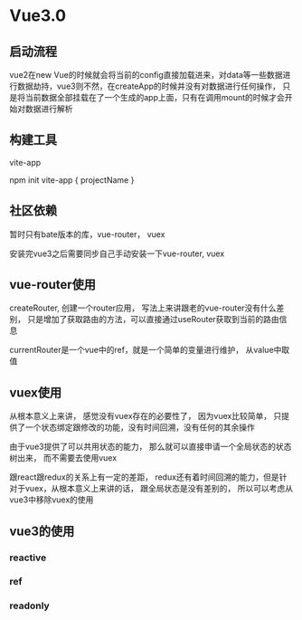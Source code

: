 # Vue3.0

## 启动流程

vue2在new Vue的时候就会将当前的config直接加载进来，对data等一些数据进行数据劫持，vue3则不然，在createApp的时候并没有对数据进行任何操作， 只是将当前数据全部挂载在了一个生成的app上面，只有在调用mount的时候才会开始对数据进行解析

## 构建工具

vite-app

npm init vite-app { projectName }

## 社区依赖

暂时只有bate版本的库，vue-router， vuex

安装完vue3之后需要同步自己手动安装一下vue-router, vuex

## vue-router使用

createRouter, 创建一个router应用， 写法上来讲跟老的vue-router没有什么差别， 只是增加了获取路由的方法，可以直接通过useRouter获取到当前的路由信息

currentRouter是一个vue中的ref，就是一个简单的变量进行维护， 从value中取值

## vuex使用

从根本意义上来讲， 感觉没有vuex存在的必要性了， 因为vuex比较简单， 只提供了一个状态绑定跟修改的功能，没有时间回溯，没有任何的其余操作

由于vue3提供了可以共用状态的能力， 那么就可以直接申请一个全局状态的状态树出来， 而不需要去使用vuex

跟react跟redux的关系上有一定的差距， redux还有着时间回溯的能力，但是针对于vuex，从根本意义上来讲的话， 跟全局状态是没有差别的， 所以可以考虑从vue3中移除vuex的使用

## vue3的使用

### reactive

### ref

### readonly

### 
